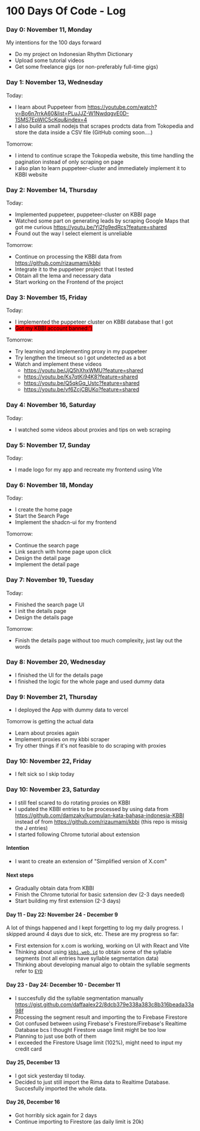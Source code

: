 # 100 Days Of Code - Log

### Day 0: November 11, Monday
My intentions for the 100 days forward
- Do my project on Indonesian Rhythm Dictionary
- Upload some tutorial videos
- Get some freelance gigs (or non-preferably full-time gigs)

### Day 1: November 13, Wednesday
Today:
- I learn about Puppeteer from https://youtube.com/watch?v=Bo6n7rrkA60&list=PLuJJZ-W1NwdqgvE0D-1SMS7EpWIC5cKqu&index=4
- I also build a small nodejs that scrapes prodcts data from Tokopedia and store the data inside a CSV file (GitHub coming soon....)

Tomorrow:
- I intend to continue scrape the Tokopedia website, this time handling the pagination instead of only scraping on page
- I also plan to learn puppeteer-cluster and immediately implement it to KBBI website

### Day 2: November 14, Thursday
Today:
- Implemented puppeteer, puppeteer-cluster on KBBI page
- Watched some part on generating leads by scraping Google Maps that got me curious https://youtu.be/Yj2fg9edRcs?feature=shared
- Found out the way I select element is unreliable

Tomorrow:
- Continue on processing the KBBI data from https://github.com/rizaumami/kbbi
- Integrate it to the puppeteer project that I tested
- Obtain all the lema and necessary data
- Start working on the Frontend of the project

### Day 3: November 15, Friday
Today: 
- I implemented the puppeteer cluster on KBBI database that I got
- <mark style="background-color: #FF0000">Got my KBBI account banned:')</mark>

Tomorrow: 
- Try learning and implementing proxy in my puppeteer
- Try lengthen the timeout so I got undetected as a bot
- Watch and implement these videos
  - https://youtu.be/JjQ5hXhxWMU?feature=shared
  - https://youtu.be/Ks7qtKi94K8?feature=shared
  - https://youtu.be/Q5qkGq_Ustc?feature=shared
  - https://youtu.be/vf6ZcjCBUKo?feature=shared

### Day 4: November 16, Saturday
Today:
- I watched some videos about proxies and tips on web scraping

### Day 5: November 17, Sunday
Today:
- I made logo for my app and recreate my frontend using Vite

### Day 6: November 18, Monday
Today:
- I create the home page
- Start the Search Page
- Implement the shadcn-ui for my frontend

Tomorrow:
- Continue the search page
- Link search with home page upon click
- Design the detail page
- Implement the detail page

### Day 7: November 19, Tuesday
Today:
- Finished the search page UI
- I init the details page
- Design the details page

Tomorrow:
- Finish the details page without too much complexity, just lay out the words

### Day 8: November 20, Wednesday
- I finished the UI for the details page
- I finished the logic for the whole page and used dummy data

### Day 9: November 21, Thursday
- I deployed the App with dummy data to vercel

Tomorrow is getting the actual data
- Learn about proxies again
- Implement proxies on my kbbi scraper
- Try other things if it's not feasible to do scraping with proxies

### Day 10: November 22, Friday
- I felt sick so I skip today

### Day 10: November 23, Saturday
- I still feel scared to do rotating proxies on KBBI
- I updated the KBBI entries to be processed by using data from https://github.com/damzaky/kumpulan-kata-bahasa-indonesia-KBBI instead of from https://github.com/rizaumami/kbbi (this repo is missig the J entries)
- I started following Chrome tutorial about extension

#### Intention
- I want to create an extension of "Simplified version of X.com"

#### Next steps
- Gradually obtain data from KBBI
- Finish the Chrome tutorial for basic sxtension dev (2-3 days needed)
- Start building my first extension (2-3 days)
  
#### Day 11 - Day 22: November 24 - December 9
A lot of things happened and I kept forgetting to log my daily progress. I skipped around 4 days due to sick, etc.
These are my progress so far:
- First extension for x.com is working, working on UI with React and Vite
- Thinking about using [`kbbi.web.id`](https://kbbi.web.id/) to obtain some of the syllable segments (not all entries have syllable segmentation data)
- Thinking about developing manual algo to obtain the syllable segments refer to [`EYD`](https://ejaan.kemdikbud.go.id/eyd/penulisan-kata/pemenggalan-kata/)

#### Day 23 - Day 24: December 10 - December 11
- I succesfully did the syllable segmentation manually https://gist.github.com/daffaalex22/8dcb379e338a383c8b316beada33a98f
- Processing the segment result and importing the to Firebase Firestore
- Got confused between using Firebase's Firestore/Firebase's Realtime Database bcs I thought Firestore usage limit might be too low
- Planning to just use both of them
- I exceeded the Firestore Usage limit (102%), might need to input my credit card

#### Day 25, December 13
- I got sick yesterday til today.
- Decided to just still import the Rima data to Realtime Database. Succesfully imported the whole data.

#### Day 26, December 16
- Got horribly sick again for 2 days
- Continue importing to Firestore (as daily limit is 20k)
